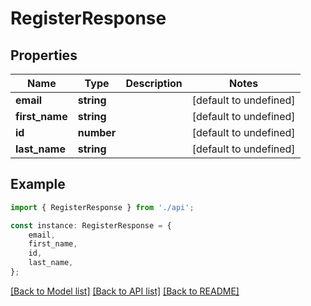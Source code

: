 # RegisterResponse


## Properties

Name | Type | Description | Notes
------------ | ------------- | ------------- | -------------
**email** | **string** |  | [default to undefined]
**first_name** | **string** |  | [default to undefined]
**id** | **number** |  | [default to undefined]
**last_name** | **string** |  | [default to undefined]

## Example

```typescript
import { RegisterResponse } from './api';

const instance: RegisterResponse = {
    email,
    first_name,
    id,
    last_name,
};
```

[[Back to Model list]](../README.md#documentation-for-models) [[Back to API list]](../README.md#documentation-for-api-endpoints) [[Back to README]](../README.md)
